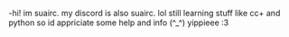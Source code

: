  -hi! im suairc.
my discord is also suairc. lol
still learning stuff like cc+ and python so id appriciate some help and info (^_^)
yippieee :3
<!---
suairc/suairc is a ✨ special ✨ repository because its `README.md` (this file) appears on your GitHub profile.
You can click the Preview link to take a look at your changes.
--->
